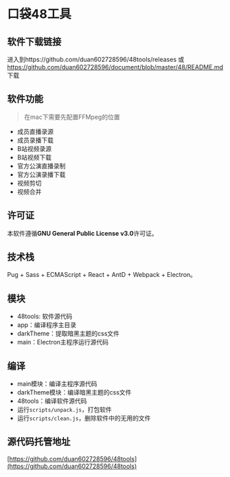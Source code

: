 # 口袋48工具

## 软件下载链接
进入到https://github.com/duan602728596/48tools/releases 或 https://github.com/duan602728596/document/blob/master/48/README.md 下载

## 软件功能

> 在mac下需要先配置FFMpeg的位置

* 成员直播录源
* 成员录播下载
* B站视频录源
* B站视频下载
* 官方公演直播录制
* 官方公演录播下载
* 视频剪切
* 视频合并

## 许可证
本软件遵循**GNU General Public License v3.0**许可证。

## 技术栈
Pug + Sass + ECMAScript + React + AntD + Webpack + Electron。

## 模块
* 48tools: 软件源代码
* app：编译程序主目录
* darkTheme：提取暗黑主题的css文件
* main：Electron主程序运行源代码

## 编译
* main模块：编译主程序源代码
* darkTheme模块：编译暗黑主题的css文件
* 48tools：编译软件源代码
* 运行`scripts/unpack.js`，打包软件
* 运行`scripts/clean.js`，删除软件中的无用的文件

## 源代码托管地址
[https://github.com/duan602728596/48tools](https://github.com/duan602728596/48tools)